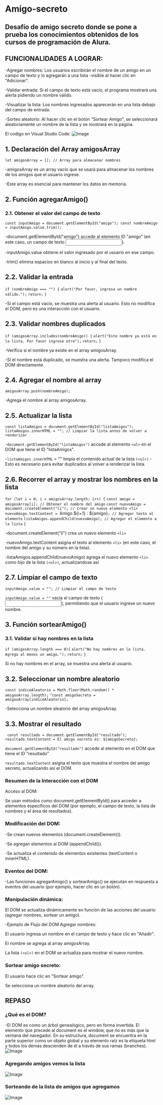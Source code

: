 <h1>Amigo-secreto</h1> 
<h2>Desafío de amigo secreto donde se pone a prueba los conocimientos obtenidos de los cursos de programación de Alura.</h2>

## FUNCIONALIDADES A LOGRAR:

-Agregar nombres: Los usuarios escribirán el nombre de un amigo en un campo de texto y lo agregarán a una lista -visible al hacer clic en "Adicionar".

-Validar entrada: Si el campo de texto está vacío, el programa mostrará una alerta pidiendo un nombre válido. 

-Visualizar la lista: Los nombres ingresados aparecerán en una lista debajo del campo de entrada.

-Sorteo aleatorio: Al hacer clic en el botón "Sortear Amigo", se seleccionará aleatoriamente un nombre de la lista y se mostrará en la página.

El codigo en Visual Studio Code:
![Image](https://github.com/user-attachments/assets/aefbbdd6-e2ba-410e-beb9-8083526fa208)



## 1. Declaración del Array amigosArray


`let amigosArray = []; // Array para almacenar nombres`


-amigosArray es un array vacío que se usará para almacenar los nombres de los amigos que el usuario ingrese.

-Este array es esencial para mantener los datos en memoria.

## 2. Función agregarAmigo()
### 2.1. Obtener el valor del campo de texto

`const inputAmigo = document.getElementById("amigo");
const nombreAmigo = inputAmigo.value.trim();`

-document.getElementById("amigo") accede al elemento ID "amigo" (en este caso, un campo de texto <input>).

-inputAmigo.value obtiene el valor ingresado por el usuario en ese campo.

-trim() elimina espacios en blanco al inicio y al final del texto.

## 2.2. Validar la entrada

`if (nombreAmigo === "") {`
    `alert("Por favor, ingresa un nombre válido.");`
    `return;`
`}`

-Si el campo está vacío, se muestra una alerta al usuario. Esto no modifica el DOM, pero es una interacción con el usuario.

## 2.3. Validar nombres duplicados

`if (amigosArray.includes(nombreAmigo)) {`
    `alert("Este nombre ya está en la lista. Por favor ingrese otro");`
    `return;`
`}`

-Verifica si el nombre ya existe en el array amigosArray.

-Si el nombre está duplicado, se muestra una alerta. Tampoco modifica el DOM directamente.

## 2.4. Agregar el nombre al array

`amigosArray.push(nombreAmigo);`


-Agrega el nombre al array amigosArray.


## 2.5. Actualizar la lista 

`const listaAmigos = document.getElementById("listaAmigos");
listaAmigos.innerHTML = ""; // Limpiar la lista antes de volver a renderizar`


-`document.getElementById("listaAmigos")` accede al elemento `<ul>` en el DOM que tiene el ID "listaAmigos".

-`listaAmigos.innerHTML` = "" limpia el contenido actual de la lista `(<ul>)`
-Esto es necesario para evitar duplicados al volver a renderizar la lista.

## 2.6. Recorrer el array y mostrar los nombres en la lista

`for (let i = 0; i < amigosArray.length; i++) {`
    `const amigo = amigosArray[i]; // Obtener el nombre del amigo`
    `const nuevoAmigo = document.createElement("li"); // Crear un nuevo elemento <li>`
    `nuevoAmigo.textContent = `Amigo ${i+1} : ${amigo}`; // Agregar texto al elemento`
    `listaAmigos.appendChild(nuevoAmigo); // Agregar el elemento a la lista`
`}`


-document.createElement("li") crea un nuevo elemento `<li>` 

-nuevoAmigo.textContent asigna el texto al elemento `<li>` (en este caso, el nombre del amigo y su número en la lista).

-listaAmigos.appendChild(nuevoAmigo) agrega el nuevo elemento `<li>` como hijo de la lista `(<ul>)`, actualizandose así

## 2.7. Limpiar el campo de texto
`
inputAmigo.value = ""; // Limpiar el campo de texto
`

`inputAmigo.value = ""` vacía el campo de texto (<input>), permitiendo que el usuario ingrese un nuevo nombre.

## 3. Función sortearAmigo()
### 3.1. Validar si hay nombres en la lista
`
if (amigosArray.length === 0){ `
    `alert("No hay nombres en la lista. Agrega al menos un amigo.");`
    `return;`
`}`

Si no hay nombres en el array, se muestra una alerta al usuario. 

## 3.2. Seleccionar un nombre aleatorio

`const indiceAleatorio = Math.floor(Math.random() * amigosArray.length);`
`^const amigoSecreto = amigosArray[indiceAleatorio];`

-Selecciona un nombre aleatorio del array amigosArray.


## 3.3. Mostrar el resultado
`
const resultado = document.getElementById("resultado");`
`resultado.textContent = El amigo secreto es: ${amigoSecreto};`


`document.getElementById("resultado")` accede al elemento en el DOM que tiene el ID "resultado"

`resultado.textContent` asigna el texto que muestra el nombre del amigo secreto, actualizando así el DOM.

### Resumen de la Interacción con el DOM
Acceso al DOM:

Se usan métodos como document.getElementById() para acceder a elementos específicos del DOM (por ejemplo, el campo de texto, la lista de nombres y el área de resultados).

### Modificación del DOM:

-Se crean nuevos elementos (document.createElement()).

-Se agregan elementos al DOM (appendChild()).

-Se actualiza el contenido de elementos existentes (textContent o innerHTML).

### Eventos del DOM:

-Las funciones agregarAmigo() y sortearAmigo() se ejecutan en respuesta a eventos del usuario (por ejemplo, hacer clic en un botón).

### Manipulación dinámica:

El DOM se actualiza dinámicamente en función de las acciones del usuario (agregar nombres, sortear un amigo).

-Ejemplo de Flujo del DOM
Agregar nombres:

El usuario ingresa un nombre en el campo de texto y hace clic en "Añadir".

El nombre se agrega al array amigosArray.

La lista `(<ul>)` en el DOM se actualiza para mostrar el nuevo nombre.

### Sortear amigo secreto:

El usuario hace clic en "Sortear amigo".

Se selecciona un nombre aleatorio del array.

## REPASO ##
### ¿Qué es el DOM? ###

-El DOM es como un árbol genealógico, pero en forma invertida. El elemento que precede al document es el window, que no es más que la ventana del navegador. En su estructura, document se encuentra en la parte superior como un objeto global y su elemento raíz es la etiqueta html y todos los demás descienden de él a través de sus ramas (branches).
![Image](https://github.com/user-attachments/assets/10885070-9137-4903-9de7-91f2c1b19214)

### Agregando amigos vemos la lista ###
![Image](https://github.com/user-attachments/assets/5f1fea97-e540-446a-9b23-235c598d0d1d)

### Sorteando de la lista de amigos que agregamos ###
![Image](https://github.com/user-attachments/assets/fd1acd08-d6ca-46fd-a583-91c50ca39f4d)
